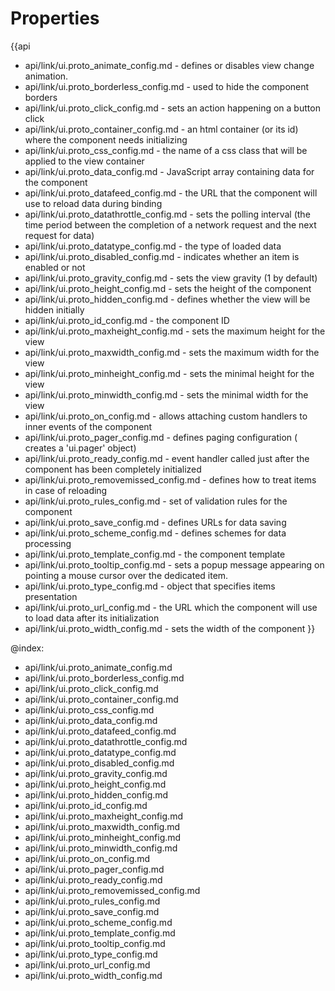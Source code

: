 Properties
==========

{{api
- api/link/ui.proto_animate_config.md - defines or disables view change animation.
- api/link/ui.proto_borderless_config.md - used to hide the component borders
- api/link/ui.proto_click_config.md - sets an action happening on a button click
- api/link/ui.proto_container_config.md - an html container (or its id) where the component needs initializing
- api/link/ui.proto_css_config.md - the name of a css class that will be applied to the view container
- api/link/ui.proto_data_config.md - JavaScript array containing data for the component
- api/link/ui.proto_datafeed_config.md - the URL that the component will use to reload data during binding
- api/link/ui.proto_datathrottle_config.md - sets the polling interval (the time period between the completion of a network request and the next request for data)
- api/link/ui.proto_datatype_config.md - the type of loaded data
- api/link/ui.proto_disabled_config.md - indicates whether an item is enabled or not
- api/link/ui.proto_gravity_config.md - sets the view gravity (1 by default)
- api/link/ui.proto_height_config.md - sets the height of the component
- api/link/ui.proto_hidden_config.md - defines whether the view will be hidden initially
- api/link/ui.proto_id_config.md - the component ID
- api/link/ui.proto_maxheight_config.md - sets the maximum height for the view
- api/link/ui.proto_maxwidth_config.md - sets the maximum width for the view
- api/link/ui.proto_minheight_config.md - sets the minimal height for the view
- api/link/ui.proto_minwidth_config.md - sets the minimal width for the view
- api/link/ui.proto_on_config.md - allows attaching custom handlers to inner events of the component
- api/link/ui.proto_pager_config.md - defines paging configuration ( creates a 'ui.pager' object)
- api/link/ui.proto_ready_config.md - event handler called just after the component has been completely initialized
- api/link/ui.proto_removemissed_config.md - defines how to treat items in case of reloading
- api/link/ui.proto_rules_config.md - set of validation rules for the component
- api/link/ui.proto_save_config.md - defines URLs for data saving
- api/link/ui.proto_scheme_config.md - defines schemes for data processing
- api/link/ui.proto_template_config.md - the component template
- api/link/ui.proto_tooltip_config.md - sets a popup message appearing on pointing a mouse cursor over the dedicated item.
- api/link/ui.proto_type_config.md - object that specifies items presentation
- api/link/ui.proto_url_config.md - the URL which the component will use to load data after its initialization
- api/link/ui.proto_width_config.md - sets the width of the component
}}

@index:
- api/link/ui.proto_animate_config.md
- api/link/ui.proto_borderless_config.md
- api/link/ui.proto_click_config.md
- api/link/ui.proto_container_config.md
- api/link/ui.proto_css_config.md
- api/link/ui.proto_data_config.md
- api/link/ui.proto_datafeed_config.md
- api/link/ui.proto_datathrottle_config.md
- api/link/ui.proto_datatype_config.md
- api/link/ui.proto_disabled_config.md
- api/link/ui.proto_gravity_config.md
- api/link/ui.proto_height_config.md
- api/link/ui.proto_hidden_config.md
- api/link/ui.proto_id_config.md
- api/link/ui.proto_maxheight_config.md
- api/link/ui.proto_maxwidth_config.md
- api/link/ui.proto_minheight_config.md
- api/link/ui.proto_minwidth_config.md
- api/link/ui.proto_on_config.md
- api/link/ui.proto_pager_config.md
- api/link/ui.proto_ready_config.md
- api/link/ui.proto_removemissed_config.md
- api/link/ui.proto_rules_config.md
- api/link/ui.proto_save_config.md
- api/link/ui.proto_scheme_config.md
- api/link/ui.proto_template_config.md
- api/link/ui.proto_tooltip_config.md
- api/link/ui.proto_type_config.md
- api/link/ui.proto_url_config.md
- api/link/ui.proto_width_config.md

